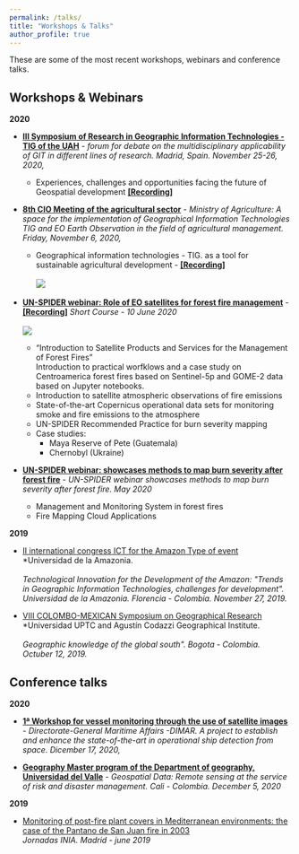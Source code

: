 ```yaml
---
permalink: /talks/
title: "Workshops & Talks"
author_profile: true
---
```


These are some of the most recent workshops, webinars and conference talks.

Workshops & Webinars
------
**2020**

- **<a href='https://geogra.uah.es/simposio20/' target='_blank'>III Symposium of Research in Geographic Information Technologies - TIG of the UAH</a>** - *forum for debate on the multidisciplinary applicability of GIT in different lines of research. Madrid, Spain. November 25-26, 2020,*<br>
  - Experiences, challenges and opportunities facing the future of Geospatial development **<a href='https://geogra.uah.es/simposio20/wp-content/uploads/2020/12/Conferencia-Dr-Ariza.mp4.mp4' target='_blank'>[Recording]</a>**<br>

- **<a href='https://www.minagricultura.gov.co/ministerio/direcciones/Paginas/Encuentros.aspx' target='_blank'>8th CIO Meeting of the agricultural sector</a>** - *Ministry of Agriculture: A space for the implementation of Geographical Information Technologies TIG and EO Earth Observation in the field of agricultural management. Friday, November 6, 2020,*<br>
  - Geographical information technologies - TIG. as a tool for sustainable agricultural development  - **<a href='https://minagriculturaco-my.sharepoint.com/personal/carlos_moreno_minagricultura_gov_co/_layouts/15/onedrive.aspx?originalPath=aHR0cHM6Ly9taW5hZ3JpY3VsdHVyYWNvLW15LnNoYXJlcG9pbnQuY29tLzpmOi9nL3BlcnNvbmFsL2Nhcmxvc19tb3Jlbm9fbWluYWdyaWN1bHR1cmFfZ292X2NvL0VpX1NsQWtacVF4TGxnZGZqZDE5YlNJQjhRVUExUnJ2MEdsdzZRaDNKb3hZVUE%5FcnRpbWU9c0NXQ0xIakIyRWc&id=%2Fpersonal%2Fcarlos%5Fmoreno%5Fminagricultura%5Fgov%5Fco%2FDocuments%2FPresentaciones%2FCIO%2F20201106%20Octavo%20Encuentro%2FMemorias%20Encuentro%208vo%20Encuentro%20CIO%2FGrabacion%2Emp4&parent=%2Fpersonal%2Fcarlos%5Fmoreno%5Fminagricultura%5Fgov%5Fco%2FDocuments%2FPresentaciones%2FCIO%2F20201106%20Octavo%20Encuentro%2FMemorias%20Encuentro%208vo%20Encuentro%20CIO' target='_blank'>[Recording]</a>**<br><br/><img src='https://www.minagricultura.gov.co/ministerio/direcciones/Documents/EncuentrosCio/banner-encuentros.png'>

- **<a href='http://www.un-spider.org/news-and-events/news/un-spider-conduct-webinar-role-satellites-forest-fire-management' target='_blank'>UN-SPIDER webinar: Role of EO satellites for forest fire management</a>** - **<a href='https://www.youtube.com/watch?v=Ad-lMDamch8&feature=youtu.be' target='_blank'>[Recording]</a>**  *Short Course - 10 June 2020*<br><br/><img src='https://www.un-spider.org/sites/default/files/header_1.png'>
  - “Introduction to Satellite Products and Services for the Management of Forest Fires”<br> 
Introduction to practical worfklows and a case study on Centroamerica forest fires based on Sentinel-5p and GOME-2 data based on Jupyter notebooks.<br>
  - Introduction to satellite atmospheric observations of fire emissions<br> 
  - State-of-the-art Copernicus operational data sets for monitoring smoke and fire emissions to the atmosphere<br> 
  - UN-SPIDER Recommended Practice for burn severity mapping<br> 
  - Case studies:<br> 
    - Maya Reserve of Pete (Guatemala)<br> 
    - Chernobyl (Ukraine)<br>

- **<a href='http://www.un-spider.org/news-and-events/news/un-spider-webinar-showcases-methods-map-burn-severity-after-forest-fire' target='_blank'>UN-SPIDER webinar: showcases methods to map burn severity after forest fire</a>** - *UN-SPIDER webinar showcases methods to map burn severity after forest fire. May 2020*<br>
  - Management and Monitoring System in forest fires<br>
  - Fire Mapping Cloud Applications<br>
 
**2019**
- <a href="https://www.facebook.com/events/816478625451412/">II international congress ICT for the Amazon Type of event</a><br>*Universidad de la Amazonia.<br><br> *Technological Innovation for the Development of the Amazon: "Trends in Geographic Information Technologies, challenges for development". Universidad de la Amazonia. Florencia - Colombia. November 27, 2019.*

- <a href="https://razoncartografica.files.wordpress.com/2019/03/8scmig_circular_i.pdf">VIII COLOMBO-MEXICAN Symposium on Geographical Research</a><br>*Universidad UPTC and Agustín Codazzi Geographical Institute.<br><br> *Geographic knowledge of the global south". Bogota - Colombia. Octuber 12, 2019.*

Conference talks
------
**2020**
- **<a href='https://www.dimar.mil.co/' target='_blank'>1ª Workshop for vessel monitoring through the use of satellite images</a>** - *Directorate-General Maritime Affairs -DIMAR. A project to establish and enhance the state-of-the-art in operational ship detection from space. Dicember 17, 2020,*<br> 

- **<a href='http://geografia.univalle.edu.co/maestria-en-geografia' target='_blank'> Geography Master program of the Department of geography, Universidad del Valle</a>** - *Geospatial Data: Remote sensing at the service of risk and disaster management. Cali - Colombia. December 5, 2020*<br>

**2019**
- <a href='http://secforestales.org/sites/default/files/archivos/agenda_11junio_secf_spcf.pdf' target='_blank'>Monitoring of post-fire plant covers in Mediterranean environments: the case of the Pantano de San Juan fire in 2003</a><br>*Jornadas INIA. Madrid - june 2019* <br>






